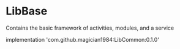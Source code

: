 # LibBase

Contains the basic framework of activities, modules, and a service

implementation 'com.github.magician1984:LibCommon:0.1.0'
